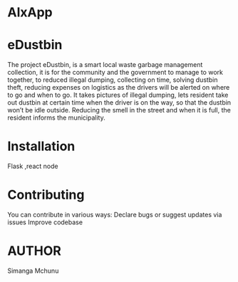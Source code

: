 # AlxApp
# eDustbin 

The project eDustbin, is a smart local waste garbage management collection, it is for the community and the government to manage to work together,
to reduced illegal dumping, collecting on time, solving dustbin theft, reducing expenses on logistics as the drivers will be alerted on where to go and
when to go. It takes pictures of illegal dumping, lets resident take out dustbin at certain time when the driver is on the way, so that the dustbin won’t be
idle outside. Reducing the smell in the street and when it is full,
the resident informs the municipality.

# Installation 

Flask ,react node

# Contributing
You can contribute in various ways:
Declare bugs or suggest updates via issues
Improve codebase

# AUTHOR
Simanga Mchunu
